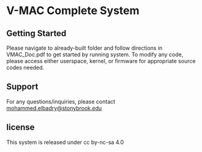 # V-MAC Complete System

## Getting Started

Please navigate to already-built folder and follow directions in VMAC_Doc.pdf to get started by running system. To modify any code, please access either userspace, kernel, or firmware for appropriate source codes needed.

## Support

For any questions/inquiries, please contact mohammed.elbadry@stonybrook.edu

## license

This system is released under cc by-nc-sa 4.0
